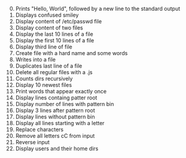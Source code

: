 0. Prints "Hello, World", followed by a new line to the standard output  
1. Displays confused smiley  
2. Display content of /etc/passwd file  
3. Display content of two files  
4. Display the last 10 lines of a file  
5. Display the first 10 lines of a file  
6. Display third line of file  
7. Create file with a hard name and some words  
8. Writes into a file  
9. Duplicates last line of a file  
10. Delete all regular files with a .js  
11. Counts dirs recursively  
12. Display 10 newest files  
13. Print words that appear exactly once  
14. Display lines containg patter root  
15. Display number of lines with pattern bin  
16. Display 3 lines after pattern root  
17. Display lines without pattern bin  
18. Display all lines starting with a letter  
19. Replace characters  
20. Remove all letters cC from input  
21. Reverse input  
22. Display users and their home dirs  
